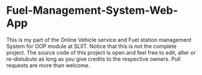 # Fuel-Management-System-Web-App
This is my part of the Online Vehicle service and Fuel station management System for OOP module at SLIIT. 
Notice that this is not the complete project.
The source code of this project is open and feel free to edit, alter or re-distubute as long as you give credits to the respective owners.
Pull requests are more than welcome. 
